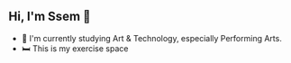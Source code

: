 ## Hi, I'm Ssem 👋
* 🌱 I'm currently studying Art & Technology, especially Performing Arts.
* 🛏️ This is my exercise space
